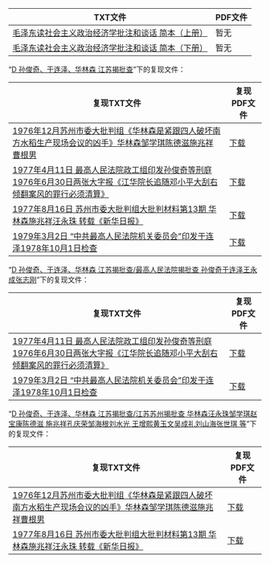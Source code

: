 | TXT文件 | PDF文件 |
| ------- | ------- |
| [毛泽东读社会主义政治经济学批注和谈话 简本（上册）](%E6%AF%9B%E6%B3%BD%E4%B8%9C%E8%AF%BB%E7%A4%BE%E4%BC%9A%E4%B8%BB%E4%B9%89%E6%94%BF%E6%B2%BB%E7%BB%8F%E6%B5%8E%E5%AD%A6%E6%89%B9%E6%B3%A8%E5%92%8C%E8%B0%88%E8%AF%9D%20%E7%AE%80%E6%9C%AC%EF%BC%88%E4%B8%8A%E5%86%8C%EF%BC%89.txt) | 暂无 |
| [毛泽东读社会主义政治经济学批注和谈话 简本（下册）](%E6%AF%9B%E6%B3%BD%E4%B8%9C%E8%AF%BB%E7%A4%BE%E4%BC%9A%E4%B8%BB%E4%B9%89%E6%94%BF%E6%B2%BB%E7%BB%8F%E6%B5%8E%E5%AD%A6%E6%89%B9%E6%B3%A8%E5%92%8C%E8%B0%88%E8%AF%9D%20%E7%AE%80%E6%9C%AC%EF%BC%88%E4%B8%8B%E5%86%8C%EF%BC%89.txt) | 暂无 |

“[D 孙俊奇、于连泽、华林森 江苏揭批查](../D%20%E5%AD%99%E4%BF%8A%E5%A5%87%E3%80%81%E4%BA%8E%E8%BF%9E%E6%B3%BD%E3%80%81%E5%8D%8E%E6%9E%97%E6%A3%AE%20%E6%B1%9F%E8%8B%8F%E6%8F%AD%E6%89%B9%E6%9F%A5)”下的复现文件：

| 复现TXT文件 | 复现PDF文件 |
| ------- | ------- |
| [1976年12月苏州市委大批判组《华林森是紧跟四人破坏南方水稻生产现场会议的凶手》华林森邹学琪陈德滋施兆祥曹根男](../D%20%E5%AD%99%E4%BF%8A%E5%A5%87%E3%80%81%E4%BA%8E%E8%BF%9E%E6%B3%BD%E3%80%81%E5%8D%8E%E6%9E%97%E6%A3%AE%20%E6%B1%9F%E8%8B%8F%E6%8F%AD%E6%89%B9%E6%9F%A5/%E6%B1%9F%E8%8B%8F%E8%8B%8F%E5%B7%9E%E6%8F%AD%E6%89%B9%E6%9F%A5%20%E5%8D%8E%E6%9E%97%E6%A3%AE%E6%B1%AA%E6%B0%B8%E7%8F%A0%E9%82%B9%E5%AD%A6%E7%90%AA%E8%B5%B5%E5%AE%9D%E5%BA%B7%E9%99%88%E5%BE%B7%E6%BB%8B%20%E6%96%BD%E5%85%86%E7%A5%A5%E5%AD%94%E5%BA%86%E8%8D%A3%E9%82%B9%E6%B5%B7%E6%A0%B9%E5%88%98%E6%B0%B4%E5%85%89%20%E7%8E%8B%E5%A2%9E%E7%86%99%E9%BB%84%E7%8E%89%E6%96%87%E5%90%B4%E6%88%90%E7%A4%BC%E5%88%98%E5%B1%B1%E6%B5%B7%E5%BC%A0%E4%B8%96%E7%90%AA%20%E7%AD%89/1976%E5%B9%B412%E6%9C%88%E8%8B%8F%E5%B7%9E%E5%B8%82%E5%A7%94%E5%A4%A7%E6%89%B9%E5%88%A4%E7%BB%84%E3%80%8A%E5%8D%8E%E6%9E%97%E6%A3%AE%E6%98%AF%E7%B4%A7%E8%B7%9F%E5%9B%9B%E4%BA%BA%E7%A0%B4%E5%9D%8F%E5%8D%97%E6%96%B9%E6%B0%B4%E7%A8%BB%E7%94%9F%E4%BA%A7%E7%8E%B0%E5%9C%BA%E4%BC%9A%E8%AE%AE%E7%9A%84%E5%87%B6%E6%89%8B%E3%80%8B%E5%8D%8E%E6%9E%97%E6%A3%AE%E9%82%B9%E5%AD%A6%E7%90%AA%E9%99%88%E5%BE%B7%E6%BB%8B%E6%96%BD%E5%85%86%E7%A5%A5%E6%9B%B9%E6%A0%B9%E7%94%B7.txt) | [下载](../D%20%E5%AD%99%E4%BF%8A%E5%A5%87%E3%80%81%E4%BA%8E%E8%BF%9E%E6%B3%BD%E3%80%81%E5%8D%8E%E6%9E%97%E6%A3%AE%20%E6%B1%9F%E8%8B%8F%E6%8F%AD%E6%89%B9%E6%9F%A5/%E6%B1%9F%E8%8B%8F%E8%8B%8F%E5%B7%9E%E6%8F%AD%E6%89%B9%E6%9F%A5%20%E5%8D%8E%E6%9E%97%E6%A3%AE%E6%B1%AA%E6%B0%B8%E7%8F%A0%E9%82%B9%E5%AD%A6%E7%90%AA%E8%B5%B5%E5%AE%9D%E5%BA%B7%E9%99%88%E5%BE%B7%E6%BB%8B%20%E6%96%BD%E5%85%86%E7%A5%A5%E5%AD%94%E5%BA%86%E8%8D%A3%E9%82%B9%E6%B5%B7%E6%A0%B9%E5%88%98%E6%B0%B4%E5%85%89%20%E7%8E%8B%E5%A2%9E%E7%86%99%E9%BB%84%E7%8E%89%E6%96%87%E5%90%B4%E6%88%90%E7%A4%BC%E5%88%98%E5%B1%B1%E6%B5%B7%E5%BC%A0%E4%B8%96%E7%90%AA%20%E7%AD%89/1976%E5%B9%B412%E6%9C%88%E8%8B%8F%E5%B7%9E%E5%B8%82%E5%A7%94%E5%A4%A7%E6%89%B9%E5%88%A4%E7%BB%84%E3%80%8A%E5%8D%8E%E6%9E%97%E6%A3%AE%E6%98%AF%E7%B4%A7%E8%B7%9F%E5%9B%9B%E4%BA%BA%E7%A0%B4%E5%9D%8F%E5%8D%97%E6%96%B9%E6%B0%B4%E7%A8%BB%E7%94%9F%E4%BA%A7%E7%8E%B0%E5%9C%BA%E4%BC%9A%E8%AE%AE%E7%9A%84%E5%87%B6%E6%89%8B%E3%80%8B%E5%8D%8E%E6%9E%97%E6%A3%AE%E9%82%B9%E5%AD%A6%E7%90%AA%E9%99%88%E5%BE%B7%E6%BB%8B%E6%96%BD%E5%85%86%E7%A5%A5%E6%9B%B9%E6%A0%B9%E7%94%B7.pdf) |
| [1977年4月11日 最高人民法院政工组印发孙俊奇等刑庭1976年6月30日两张大字报《江华院长追随邓小平大刮右倾翻案风的罪行必须清算》](../D%20%E5%AD%99%E4%BF%8A%E5%A5%87%E3%80%81%E4%BA%8E%E8%BF%9E%E6%B3%BD%E3%80%81%E5%8D%8E%E6%9E%97%E6%A3%AE%20%E6%B1%9F%E8%8B%8F%E6%8F%AD%E6%89%B9%E6%9F%A5/%E6%9C%80%E9%AB%98%E4%BA%BA%E6%B0%91%E6%B3%95%E9%99%A2%E6%8F%AD%E6%89%B9%E6%9F%A5%20%E5%AD%99%E4%BF%8A%E5%A5%87%E4%BA%8E%E8%BF%9E%E6%B3%BD%E7%8E%8B%E6%B0%B8%E6%88%90%E5%BC%A0%E5%BF%97%E5%88%9A/1977%E5%B9%B44%E6%9C%8811%E6%97%A5%20%E6%9C%80%E9%AB%98%E4%BA%BA%E6%B0%91%E6%B3%95%E9%99%A2%E6%94%BF%E5%B7%A5%E7%BB%84%E5%8D%B0%E5%8F%91%E5%AD%99%E4%BF%8A%E5%A5%87%E7%AD%89%E5%88%91%E5%BA%AD1976%E5%B9%B46%E6%9C%8830%E6%97%A5%E4%B8%A4%E5%BC%A0%E5%A4%A7%E5%AD%97%E6%8A%A5%E3%80%8A%E6%B1%9F%E5%8D%8E%E9%99%A2%E9%95%BF%E8%BF%BD%E9%9A%8F%E9%82%93%E5%B0%8F%E5%B9%B3%E5%A4%A7%E5%88%AE%E5%8F%B3%E5%80%BE%E7%BF%BB%E6%A1%88%E9%A3%8E%E7%9A%84%E7%BD%AA%E8%A1%8C%E5%BF%85%E9%A1%BB%E6%B8%85%E7%AE%97%E3%80%8B.txt) | [下载](../D%20%E5%AD%99%E4%BF%8A%E5%A5%87%E3%80%81%E4%BA%8E%E8%BF%9E%E6%B3%BD%E3%80%81%E5%8D%8E%E6%9E%97%E6%A3%AE%20%E6%B1%9F%E8%8B%8F%E6%8F%AD%E6%89%B9%E6%9F%A5/%E6%9C%80%E9%AB%98%E4%BA%BA%E6%B0%91%E6%B3%95%E9%99%A2%E6%8F%AD%E6%89%B9%E6%9F%A5%20%E5%AD%99%E4%BF%8A%E5%A5%87%E4%BA%8E%E8%BF%9E%E6%B3%BD%E7%8E%8B%E6%B0%B8%E6%88%90%E5%BC%A0%E5%BF%97%E5%88%9A/1977%E5%B9%B44%E6%9C%8811%E6%97%A5%20%E6%9C%80%E9%AB%98%E4%BA%BA%E6%B0%91%E6%B3%95%E9%99%A2%E6%94%BF%E5%B7%A5%E7%BB%84%E5%8D%B0%E5%8F%91%E5%AD%99%E4%BF%8A%E5%A5%87%E7%AD%89%E5%88%91%E5%BA%AD1976%E5%B9%B46%E6%9C%8830%E6%97%A5%E4%B8%A4%E5%BC%A0%E5%A4%A7%E5%AD%97%E6%8A%A5%E3%80%8A%E6%B1%9F%E5%8D%8E%E9%99%A2%E9%95%BF%E8%BF%BD%E9%9A%8F%E9%82%93%E5%B0%8F%E5%B9%B3%E5%A4%A7%E5%88%AE%E5%8F%B3%E5%80%BE%E7%BF%BB%E6%A1%88%E9%A3%8E%E7%9A%84%E7%BD%AA%E8%A1%8C%E5%BF%85%E9%A1%BB%E6%B8%85%E7%AE%97%E3%80%8B.pdf) |
| [1977年8月16日 苏州市委大批判组大批判材料第13期 华林森施兆祥汪永珠 转载《新华日报》](../D%20%E5%AD%99%E4%BF%8A%E5%A5%87%E3%80%81%E4%BA%8E%E8%BF%9E%E6%B3%BD%E3%80%81%E5%8D%8E%E6%9E%97%E6%A3%AE%20%E6%B1%9F%E8%8B%8F%E6%8F%AD%E6%89%B9%E6%9F%A5/%E6%B1%9F%E8%8B%8F%E8%8B%8F%E5%B7%9E%E6%8F%AD%E6%89%B9%E6%9F%A5%20%E5%8D%8E%E6%9E%97%E6%A3%AE%E6%B1%AA%E6%B0%B8%E7%8F%A0%E9%82%B9%E5%AD%A6%E7%90%AA%E8%B5%B5%E5%AE%9D%E5%BA%B7%E9%99%88%E5%BE%B7%E6%BB%8B%20%E6%96%BD%E5%85%86%E7%A5%A5%E5%AD%94%E5%BA%86%E8%8D%A3%E9%82%B9%E6%B5%B7%E6%A0%B9%E5%88%98%E6%B0%B4%E5%85%89%20%E7%8E%8B%E5%A2%9E%E7%86%99%E9%BB%84%E7%8E%89%E6%96%87%E5%90%B4%E6%88%90%E7%A4%BC%E5%88%98%E5%B1%B1%E6%B5%B7%E5%BC%A0%E4%B8%96%E7%90%AA%20%E7%AD%89/1977%E5%B9%B48%E6%9C%8816%E6%97%A5%20%E8%8B%8F%E5%B7%9E%E5%B8%82%E5%A7%94%E5%A4%A7%E6%89%B9%E5%88%A4%E7%BB%84%E5%A4%A7%E6%89%B9%E5%88%A4%E6%9D%90%E6%96%99%E7%AC%AC13%E6%9C%9F%20%E5%8D%8E%E6%9E%97%E6%A3%AE%E6%96%BD%E5%85%86%E7%A5%A5%E6%B1%AA%E6%B0%B8%E7%8F%A0%20%E8%BD%AC%E8%BD%BD%E3%80%8A%E6%96%B0%E5%8D%8E%E6%97%A5%E6%8A%A5%E3%80%8B.txt) | [下载](../D%20%E5%AD%99%E4%BF%8A%E5%A5%87%E3%80%81%E4%BA%8E%E8%BF%9E%E6%B3%BD%E3%80%81%E5%8D%8E%E6%9E%97%E6%A3%AE%20%E6%B1%9F%E8%8B%8F%E6%8F%AD%E6%89%B9%E6%9F%A5/%E6%B1%9F%E8%8B%8F%E8%8B%8F%E5%B7%9E%E6%8F%AD%E6%89%B9%E6%9F%A5%20%E5%8D%8E%E6%9E%97%E6%A3%AE%E6%B1%AA%E6%B0%B8%E7%8F%A0%E9%82%B9%E5%AD%A6%E7%90%AA%E8%B5%B5%E5%AE%9D%E5%BA%B7%E9%99%88%E5%BE%B7%E6%BB%8B%20%E6%96%BD%E5%85%86%E7%A5%A5%E5%AD%94%E5%BA%86%E8%8D%A3%E9%82%B9%E6%B5%B7%E6%A0%B9%E5%88%98%E6%B0%B4%E5%85%89%20%E7%8E%8B%E5%A2%9E%E7%86%99%E9%BB%84%E7%8E%89%E6%96%87%E5%90%B4%E6%88%90%E7%A4%BC%E5%88%98%E5%B1%B1%E6%B5%B7%E5%BC%A0%E4%B8%96%E7%90%AA%20%E7%AD%89/1977%E5%B9%B48%E6%9C%8816%E6%97%A5%20%E8%8B%8F%E5%B7%9E%E5%B8%82%E5%A7%94%E5%A4%A7%E6%89%B9%E5%88%A4%E7%BB%84%E5%A4%A7%E6%89%B9%E5%88%A4%E6%9D%90%E6%96%99%E7%AC%AC13%E6%9C%9F%20%E5%8D%8E%E6%9E%97%E6%A3%AE%E6%96%BD%E5%85%86%E7%A5%A5%E6%B1%AA%E6%B0%B8%E7%8F%A0%20%E8%BD%AC%E8%BD%BD%E3%80%8A%E6%96%B0%E5%8D%8E%E6%97%A5%E6%8A%A5%E3%80%8B.pdf) |
| [1979年3月2日 “中共最高人民法院机关委员会”印发于连泽1978年10月1日检查](../D%20%E5%AD%99%E4%BF%8A%E5%A5%87%E3%80%81%E4%BA%8E%E8%BF%9E%E6%B3%BD%E3%80%81%E5%8D%8E%E6%9E%97%E6%A3%AE%20%E6%B1%9F%E8%8B%8F%E6%8F%AD%E6%89%B9%E6%9F%A5/%E6%9C%80%E9%AB%98%E4%BA%BA%E6%B0%91%E6%B3%95%E9%99%A2%E6%8F%AD%E6%89%B9%E6%9F%A5%20%E5%AD%99%E4%BF%8A%E5%A5%87%E4%BA%8E%E8%BF%9E%E6%B3%BD%E7%8E%8B%E6%B0%B8%E6%88%90%E5%BC%A0%E5%BF%97%E5%88%9A/1979%E5%B9%B43%E6%9C%882%E6%97%A5%20%E2%80%9C%E4%B8%AD%E5%85%B1%E6%9C%80%E9%AB%98%E4%BA%BA%E6%B0%91%E6%B3%95%E9%99%A2%E6%9C%BA%E5%85%B3%E5%A7%94%E5%91%98%E4%BC%9A%E2%80%9D%E5%8D%B0%E5%8F%91%E4%BA%8E%E8%BF%9E%E6%B3%BD1978%E5%B9%B410%E6%9C%881%E6%97%A5%E6%A3%80%E6%9F%A5.txt) | [下载](../D%20%E5%AD%99%E4%BF%8A%E5%A5%87%E3%80%81%E4%BA%8E%E8%BF%9E%E6%B3%BD%E3%80%81%E5%8D%8E%E6%9E%97%E6%A3%AE%20%E6%B1%9F%E8%8B%8F%E6%8F%AD%E6%89%B9%E6%9F%A5/%E6%9C%80%E9%AB%98%E4%BA%BA%E6%B0%91%E6%B3%95%E9%99%A2%E6%8F%AD%E6%89%B9%E6%9F%A5%20%E5%AD%99%E4%BF%8A%E5%A5%87%E4%BA%8E%E8%BF%9E%E6%B3%BD%E7%8E%8B%E6%B0%B8%E6%88%90%E5%BC%A0%E5%BF%97%E5%88%9A/1979%E5%B9%B43%E6%9C%882%E6%97%A5%20%E2%80%9C%E4%B8%AD%E5%85%B1%E6%9C%80%E9%AB%98%E4%BA%BA%E6%B0%91%E6%B3%95%E9%99%A2%E6%9C%BA%E5%85%B3%E5%A7%94%E5%91%98%E4%BC%9A%E2%80%9D%E5%8D%B0%E5%8F%91%E4%BA%8E%E8%BF%9E%E6%B3%BD1978%E5%B9%B410%E6%9C%881%E6%97%A5%E6%A3%80%E6%9F%A5.pdf) |

“[D 孙俊奇、于连泽、华林森 江苏揭批查/最高人民法院揭批查 孙俊奇于连泽王永成张志刚](../D%20%E5%AD%99%E4%BF%8A%E5%A5%87%E3%80%81%E4%BA%8E%E8%BF%9E%E6%B3%BD%E3%80%81%E5%8D%8E%E6%9E%97%E6%A3%AE%20%E6%B1%9F%E8%8B%8F%E6%8F%AD%E6%89%B9%E6%9F%A5/%E6%9C%80%E9%AB%98%E4%BA%BA%E6%B0%91%E6%B3%95%E9%99%A2%E6%8F%AD%E6%89%B9%E6%9F%A5%20%E5%AD%99%E4%BF%8A%E5%A5%87%E4%BA%8E%E8%BF%9E%E6%B3%BD%E7%8E%8B%E6%B0%B8%E6%88%90%E5%BC%A0%E5%BF%97%E5%88%9A)”下的复现文件：

| 复现TXT文件 | 复现PDF文件 |
| ------- | ------- |
| [1977年4月11日 最高人民法院政工组印发孙俊奇等刑庭1976年6月30日两张大字报《江华院长追随邓小平大刮右倾翻案风的罪行必须清算》](../D%20%E5%AD%99%E4%BF%8A%E5%A5%87%E3%80%81%E4%BA%8E%E8%BF%9E%E6%B3%BD%E3%80%81%E5%8D%8E%E6%9E%97%E6%A3%AE%20%E6%B1%9F%E8%8B%8F%E6%8F%AD%E6%89%B9%E6%9F%A5/%E6%9C%80%E9%AB%98%E4%BA%BA%E6%B0%91%E6%B3%95%E9%99%A2%E6%8F%AD%E6%89%B9%E6%9F%A5%20%E5%AD%99%E4%BF%8A%E5%A5%87%E4%BA%8E%E8%BF%9E%E6%B3%BD%E7%8E%8B%E6%B0%B8%E6%88%90%E5%BC%A0%E5%BF%97%E5%88%9A/1977%E5%B9%B44%E6%9C%8811%E6%97%A5%20%E6%9C%80%E9%AB%98%E4%BA%BA%E6%B0%91%E6%B3%95%E9%99%A2%E6%94%BF%E5%B7%A5%E7%BB%84%E5%8D%B0%E5%8F%91%E5%AD%99%E4%BF%8A%E5%A5%87%E7%AD%89%E5%88%91%E5%BA%AD1976%E5%B9%B46%E6%9C%8830%E6%97%A5%E4%B8%A4%E5%BC%A0%E5%A4%A7%E5%AD%97%E6%8A%A5%E3%80%8A%E6%B1%9F%E5%8D%8E%E9%99%A2%E9%95%BF%E8%BF%BD%E9%9A%8F%E9%82%93%E5%B0%8F%E5%B9%B3%E5%A4%A7%E5%88%AE%E5%8F%B3%E5%80%BE%E7%BF%BB%E6%A1%88%E9%A3%8E%E7%9A%84%E7%BD%AA%E8%A1%8C%E5%BF%85%E9%A1%BB%E6%B8%85%E7%AE%97%E3%80%8B.txt) | [下载](../D%20%E5%AD%99%E4%BF%8A%E5%A5%87%E3%80%81%E4%BA%8E%E8%BF%9E%E6%B3%BD%E3%80%81%E5%8D%8E%E6%9E%97%E6%A3%AE%20%E6%B1%9F%E8%8B%8F%E6%8F%AD%E6%89%B9%E6%9F%A5/%E6%9C%80%E9%AB%98%E4%BA%BA%E6%B0%91%E6%B3%95%E9%99%A2%E6%8F%AD%E6%89%B9%E6%9F%A5%20%E5%AD%99%E4%BF%8A%E5%A5%87%E4%BA%8E%E8%BF%9E%E6%B3%BD%E7%8E%8B%E6%B0%B8%E6%88%90%E5%BC%A0%E5%BF%97%E5%88%9A/1977%E5%B9%B44%E6%9C%8811%E6%97%A5%20%E6%9C%80%E9%AB%98%E4%BA%BA%E6%B0%91%E6%B3%95%E9%99%A2%E6%94%BF%E5%B7%A5%E7%BB%84%E5%8D%B0%E5%8F%91%E5%AD%99%E4%BF%8A%E5%A5%87%E7%AD%89%E5%88%91%E5%BA%AD1976%E5%B9%B46%E6%9C%8830%E6%97%A5%E4%B8%A4%E5%BC%A0%E5%A4%A7%E5%AD%97%E6%8A%A5%E3%80%8A%E6%B1%9F%E5%8D%8E%E9%99%A2%E9%95%BF%E8%BF%BD%E9%9A%8F%E9%82%93%E5%B0%8F%E5%B9%B3%E5%A4%A7%E5%88%AE%E5%8F%B3%E5%80%BE%E7%BF%BB%E6%A1%88%E9%A3%8E%E7%9A%84%E7%BD%AA%E8%A1%8C%E5%BF%85%E9%A1%BB%E6%B8%85%E7%AE%97%E3%80%8B.pdf) |
| [1979年3月2日 “中共最高人民法院机关委员会”印发于连泽1978年10月1日检查](../D%20%E5%AD%99%E4%BF%8A%E5%A5%87%E3%80%81%E4%BA%8E%E8%BF%9E%E6%B3%BD%E3%80%81%E5%8D%8E%E6%9E%97%E6%A3%AE%20%E6%B1%9F%E8%8B%8F%E6%8F%AD%E6%89%B9%E6%9F%A5/%E6%9C%80%E9%AB%98%E4%BA%BA%E6%B0%91%E6%B3%95%E9%99%A2%E6%8F%AD%E6%89%B9%E6%9F%A5%20%E5%AD%99%E4%BF%8A%E5%A5%87%E4%BA%8E%E8%BF%9E%E6%B3%BD%E7%8E%8B%E6%B0%B8%E6%88%90%E5%BC%A0%E5%BF%97%E5%88%9A/1979%E5%B9%B43%E6%9C%882%E6%97%A5%20%E2%80%9C%E4%B8%AD%E5%85%B1%E6%9C%80%E9%AB%98%E4%BA%BA%E6%B0%91%E6%B3%95%E9%99%A2%E6%9C%BA%E5%85%B3%E5%A7%94%E5%91%98%E4%BC%9A%E2%80%9D%E5%8D%B0%E5%8F%91%E4%BA%8E%E8%BF%9E%E6%B3%BD1978%E5%B9%B410%E6%9C%881%E6%97%A5%E6%A3%80%E6%9F%A5.txt) | [下载](../D%20%E5%AD%99%E4%BF%8A%E5%A5%87%E3%80%81%E4%BA%8E%E8%BF%9E%E6%B3%BD%E3%80%81%E5%8D%8E%E6%9E%97%E6%A3%AE%20%E6%B1%9F%E8%8B%8F%E6%8F%AD%E6%89%B9%E6%9F%A5/%E6%9C%80%E9%AB%98%E4%BA%BA%E6%B0%91%E6%B3%95%E9%99%A2%E6%8F%AD%E6%89%B9%E6%9F%A5%20%E5%AD%99%E4%BF%8A%E5%A5%87%E4%BA%8E%E8%BF%9E%E6%B3%BD%E7%8E%8B%E6%B0%B8%E6%88%90%E5%BC%A0%E5%BF%97%E5%88%9A/1979%E5%B9%B43%E6%9C%882%E6%97%A5%20%E2%80%9C%E4%B8%AD%E5%85%B1%E6%9C%80%E9%AB%98%E4%BA%BA%E6%B0%91%E6%B3%95%E9%99%A2%E6%9C%BA%E5%85%B3%E5%A7%94%E5%91%98%E4%BC%9A%E2%80%9D%E5%8D%B0%E5%8F%91%E4%BA%8E%E8%BF%9E%E6%B3%BD1978%E5%B9%B410%E6%9C%881%E6%97%A5%E6%A3%80%E6%9F%A5.pdf) |

“[D 孙俊奇、于连泽、华林森 江苏揭批查/江苏苏州揭批查 华林森汪永珠邹学琪赵宝康陈德滋 施兆祥孔庆荣邹海根刘水光 王增熙黄玉文吴成礼刘山海张世琪 等](../D%20%E5%AD%99%E4%BF%8A%E5%A5%87%E3%80%81%E4%BA%8E%E8%BF%9E%E6%B3%BD%E3%80%81%E5%8D%8E%E6%9E%97%E6%A3%AE%20%E6%B1%9F%E8%8B%8F%E6%8F%AD%E6%89%B9%E6%9F%A5/%E6%B1%9F%E8%8B%8F%E8%8B%8F%E5%B7%9E%E6%8F%AD%E6%89%B9%E6%9F%A5%20%E5%8D%8E%E6%9E%97%E6%A3%AE%E6%B1%AA%E6%B0%B8%E7%8F%A0%E9%82%B9%E5%AD%A6%E7%90%AA%E8%B5%B5%E5%AE%9D%E5%BA%B7%E9%99%88%E5%BE%B7%E6%BB%8B%20%E6%96%BD%E5%85%86%E7%A5%A5%E5%AD%94%E5%BA%86%E8%8D%A3%E9%82%B9%E6%B5%B7%E6%A0%B9%E5%88%98%E6%B0%B4%E5%85%89%20%E7%8E%8B%E5%A2%9E%E7%86%99%E9%BB%84%E7%8E%89%E6%96%87%E5%90%B4%E6%88%90%E7%A4%BC%E5%88%98%E5%B1%B1%E6%B5%B7%E5%BC%A0%E4%B8%96%E7%90%AA%20%E7%AD%89)”下的复现文件：

| 复现TXT文件 | 复现PDF文件 |
| ------- | ------- |
| [1976年12月苏州市委大批判组《华林森是紧跟四人破坏南方水稻生产现场会议的凶手》华林森邹学琪陈德滋施兆祥曹根男](../D%20%E5%AD%99%E4%BF%8A%E5%A5%87%E3%80%81%E4%BA%8E%E8%BF%9E%E6%B3%BD%E3%80%81%E5%8D%8E%E6%9E%97%E6%A3%AE%20%E6%B1%9F%E8%8B%8F%E6%8F%AD%E6%89%B9%E6%9F%A5/%E6%B1%9F%E8%8B%8F%E8%8B%8F%E5%B7%9E%E6%8F%AD%E6%89%B9%E6%9F%A5%20%E5%8D%8E%E6%9E%97%E6%A3%AE%E6%B1%AA%E6%B0%B8%E7%8F%A0%E9%82%B9%E5%AD%A6%E7%90%AA%E8%B5%B5%E5%AE%9D%E5%BA%B7%E9%99%88%E5%BE%B7%E6%BB%8B%20%E6%96%BD%E5%85%86%E7%A5%A5%E5%AD%94%E5%BA%86%E8%8D%A3%E9%82%B9%E6%B5%B7%E6%A0%B9%E5%88%98%E6%B0%B4%E5%85%89%20%E7%8E%8B%E5%A2%9E%E7%86%99%E9%BB%84%E7%8E%89%E6%96%87%E5%90%B4%E6%88%90%E7%A4%BC%E5%88%98%E5%B1%B1%E6%B5%B7%E5%BC%A0%E4%B8%96%E7%90%AA%20%E7%AD%89/1976%E5%B9%B412%E6%9C%88%E8%8B%8F%E5%B7%9E%E5%B8%82%E5%A7%94%E5%A4%A7%E6%89%B9%E5%88%A4%E7%BB%84%E3%80%8A%E5%8D%8E%E6%9E%97%E6%A3%AE%E6%98%AF%E7%B4%A7%E8%B7%9F%E5%9B%9B%E4%BA%BA%E7%A0%B4%E5%9D%8F%E5%8D%97%E6%96%B9%E6%B0%B4%E7%A8%BB%E7%94%9F%E4%BA%A7%E7%8E%B0%E5%9C%BA%E4%BC%9A%E8%AE%AE%E7%9A%84%E5%87%B6%E6%89%8B%E3%80%8B%E5%8D%8E%E6%9E%97%E6%A3%AE%E9%82%B9%E5%AD%A6%E7%90%AA%E9%99%88%E5%BE%B7%E6%BB%8B%E6%96%BD%E5%85%86%E7%A5%A5%E6%9B%B9%E6%A0%B9%E7%94%B7.txt) | [下载](../D%20%E5%AD%99%E4%BF%8A%E5%A5%87%E3%80%81%E4%BA%8E%E8%BF%9E%E6%B3%BD%E3%80%81%E5%8D%8E%E6%9E%97%E6%A3%AE%20%E6%B1%9F%E8%8B%8F%E6%8F%AD%E6%89%B9%E6%9F%A5/%E6%B1%9F%E8%8B%8F%E8%8B%8F%E5%B7%9E%E6%8F%AD%E6%89%B9%E6%9F%A5%20%E5%8D%8E%E6%9E%97%E6%A3%AE%E6%B1%AA%E6%B0%B8%E7%8F%A0%E9%82%B9%E5%AD%A6%E7%90%AA%E8%B5%B5%E5%AE%9D%E5%BA%B7%E9%99%88%E5%BE%B7%E6%BB%8B%20%E6%96%BD%E5%85%86%E7%A5%A5%E5%AD%94%E5%BA%86%E8%8D%A3%E9%82%B9%E6%B5%B7%E6%A0%B9%E5%88%98%E6%B0%B4%E5%85%89%20%E7%8E%8B%E5%A2%9E%E7%86%99%E9%BB%84%E7%8E%89%E6%96%87%E5%90%B4%E6%88%90%E7%A4%BC%E5%88%98%E5%B1%B1%E6%B5%B7%E5%BC%A0%E4%B8%96%E7%90%AA%20%E7%AD%89/1976%E5%B9%B412%E6%9C%88%E8%8B%8F%E5%B7%9E%E5%B8%82%E5%A7%94%E5%A4%A7%E6%89%B9%E5%88%A4%E7%BB%84%E3%80%8A%E5%8D%8E%E6%9E%97%E6%A3%AE%E6%98%AF%E7%B4%A7%E8%B7%9F%E5%9B%9B%E4%BA%BA%E7%A0%B4%E5%9D%8F%E5%8D%97%E6%96%B9%E6%B0%B4%E7%A8%BB%E7%94%9F%E4%BA%A7%E7%8E%B0%E5%9C%BA%E4%BC%9A%E8%AE%AE%E7%9A%84%E5%87%B6%E6%89%8B%E3%80%8B%E5%8D%8E%E6%9E%97%E6%A3%AE%E9%82%B9%E5%AD%A6%E7%90%AA%E9%99%88%E5%BE%B7%E6%BB%8B%E6%96%BD%E5%85%86%E7%A5%A5%E6%9B%B9%E6%A0%B9%E7%94%B7.pdf) |
| [1977年8月16日 苏州市委大批判组大批判材料第13期 华林森施兆祥汪永珠 转载《新华日报》](../D%20%E5%AD%99%E4%BF%8A%E5%A5%87%E3%80%81%E4%BA%8E%E8%BF%9E%E6%B3%BD%E3%80%81%E5%8D%8E%E6%9E%97%E6%A3%AE%20%E6%B1%9F%E8%8B%8F%E6%8F%AD%E6%89%B9%E6%9F%A5/%E6%B1%9F%E8%8B%8F%E8%8B%8F%E5%B7%9E%E6%8F%AD%E6%89%B9%E6%9F%A5%20%E5%8D%8E%E6%9E%97%E6%A3%AE%E6%B1%AA%E6%B0%B8%E7%8F%A0%E9%82%B9%E5%AD%A6%E7%90%AA%E8%B5%B5%E5%AE%9D%E5%BA%B7%E9%99%88%E5%BE%B7%E6%BB%8B%20%E6%96%BD%E5%85%86%E7%A5%A5%E5%AD%94%E5%BA%86%E8%8D%A3%E9%82%B9%E6%B5%B7%E6%A0%B9%E5%88%98%E6%B0%B4%E5%85%89%20%E7%8E%8B%E5%A2%9E%E7%86%99%E9%BB%84%E7%8E%89%E6%96%87%E5%90%B4%E6%88%90%E7%A4%BC%E5%88%98%E5%B1%B1%E6%B5%B7%E5%BC%A0%E4%B8%96%E7%90%AA%20%E7%AD%89/1977%E5%B9%B48%E6%9C%8816%E6%97%A5%20%E8%8B%8F%E5%B7%9E%E5%B8%82%E5%A7%94%E5%A4%A7%E6%89%B9%E5%88%A4%E7%BB%84%E5%A4%A7%E6%89%B9%E5%88%A4%E6%9D%90%E6%96%99%E7%AC%AC13%E6%9C%9F%20%E5%8D%8E%E6%9E%97%E6%A3%AE%E6%96%BD%E5%85%86%E7%A5%A5%E6%B1%AA%E6%B0%B8%E7%8F%A0%20%E8%BD%AC%E8%BD%BD%E3%80%8A%E6%96%B0%E5%8D%8E%E6%97%A5%E6%8A%A5%E3%80%8B.txt) | [下载](../D%20%E5%AD%99%E4%BF%8A%E5%A5%87%E3%80%81%E4%BA%8E%E8%BF%9E%E6%B3%BD%E3%80%81%E5%8D%8E%E6%9E%97%E6%A3%AE%20%E6%B1%9F%E8%8B%8F%E6%8F%AD%E6%89%B9%E6%9F%A5/%E6%B1%9F%E8%8B%8F%E8%8B%8F%E5%B7%9E%E6%8F%AD%E6%89%B9%E6%9F%A5%20%E5%8D%8E%E6%9E%97%E6%A3%AE%E6%B1%AA%E6%B0%B8%E7%8F%A0%E9%82%B9%E5%AD%A6%E7%90%AA%E8%B5%B5%E5%AE%9D%E5%BA%B7%E9%99%88%E5%BE%B7%E6%BB%8B%20%E6%96%BD%E5%85%86%E7%A5%A5%E5%AD%94%E5%BA%86%E8%8D%A3%E9%82%B9%E6%B5%B7%E6%A0%B9%E5%88%98%E6%B0%B4%E5%85%89%20%E7%8E%8B%E5%A2%9E%E7%86%99%E9%BB%84%E7%8E%89%E6%96%87%E5%90%B4%E6%88%90%E7%A4%BC%E5%88%98%E5%B1%B1%E6%B5%B7%E5%BC%A0%E4%B8%96%E7%90%AA%20%E7%AD%89/1977%E5%B9%B48%E6%9C%8816%E6%97%A5%20%E8%8B%8F%E5%B7%9E%E5%B8%82%E5%A7%94%E5%A4%A7%E6%89%B9%E5%88%A4%E7%BB%84%E5%A4%A7%E6%89%B9%E5%88%A4%E6%9D%90%E6%96%99%E7%AC%AC13%E6%9C%9F%20%E5%8D%8E%E6%9E%97%E6%A3%AE%E6%96%BD%E5%85%86%E7%A5%A5%E6%B1%AA%E6%B0%B8%E7%8F%A0%20%E8%BD%AC%E8%BD%BD%E3%80%8A%E6%96%B0%E5%8D%8E%E6%97%A5%E6%8A%A5%E3%80%8B.pdf) |
